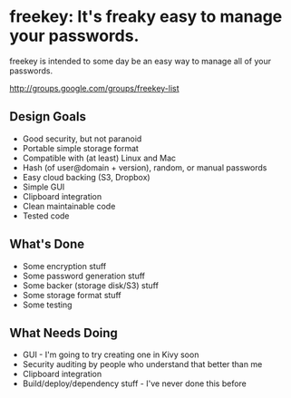 freekey: It's freaky easy to manage your passwords.
=======================

freekey is intended to some day be an easy way to manage all of your
passwords.

http://groups.google.com/groups/freekey-list


Design Goals
------------

 - Good security, but not paranoid
 - Portable simple storage format
 - Compatible with (at least) Linux and Mac
 - Hash (of user@domain + version), random, or manual passwords
 - Easy cloud backing (S3, Dropbox)
 - Simple GUI
 - Clipboard integration
 - Clean maintainable code
 - Tested code


What's Done
-----------

 - Some encryption stuff
 - Some password generation stuff
 - Some backer (storage disk/S3) stuff
 - Some storage format stuff
 - Some testing


What Needs Doing
----------------

 - GUI - I'm going to try creating one in Kivy soon
 - Security auditing by people who understand that better than me
 - Clipboard integration
 - Build/deploy/dependency stuff - I've never done this before
